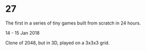 # 27

The first in a series of tiny games built from scratch in 24 hours.

14 - 15 Jan 2018

Clone of 2048, but in 3D, played on a 3x3x3 grid.
